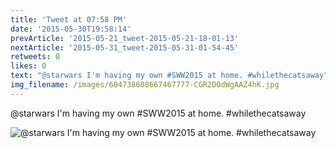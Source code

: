 ```yaml
---
title: 'Tweet at 07:58 PM'
date: '2015-05-30T19:58:14'
prevArticle: '2015-05-21_tweet-2015-05-21-18-01-13'
nextArticle: '2015-05-31_tweet-2015-05-31-01-54-45'
retweets: 0
likes: 0
text: "@starwars I'm having my own #SWW2015 at home. #whilethecatsaway"
img_filename: /images/604738608667467777-CGR2D0dWgAAZ4hK.jpg
---
```

@starwars I'm having my own #SWW2015 at home. #whilethecatsaway

![@starwars I'm having my own #SWW2015 at home. #whilethecatsaway](/images/604738608667467777-CGR2D0dWgAAZ4hK.jpg "@starwars I'm having my own #SWW2015 at home. #whilethecatsaway")